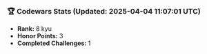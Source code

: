 ### 🏆 Codewars Stats (Updated: 2025-04-04 11:07:01 UTC)

- **Rank:** 8 kyu
- **Honor Points:** 3
- **Completed Challenges:** 1
